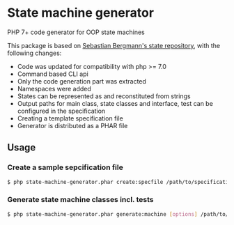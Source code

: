 # State machine generator

PHP 7+ code generator for OOP state machines

This package is based on [Sebastian Bergmann's state repository](https://github.com/sebastianbergmann/state), with the following changes:

* Code was updated for compatibility with php >= 7.0
* Command based CLI api
* Only the code generation part was extracted
* Namespaces were added
* States can be represented as and reconstituted from strings
* Output paths for main class, state classes and interface, test can be configured in the specification
* Creating a template specification file
* Generator is distributed as a PHAR file

## Usage

### Create a sample sepcification file

```bash
$ php state-machine-generator.phar create:specfile /path/to/specification-file.xml
```

### Generate state machine classes incl. tests

```bash
$ php state-machine-generator.phar generate:machine [options] /path/to/specification-file.xml
```

